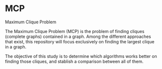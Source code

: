 # MCP
Maximum Clique Problem

The Maximum Clique Problem (MCP) is the problem of finding cliques (complete graphs) contained in a graph. 
Among the different approaches that exist, this repository will focus exclusively on finding the largest clique in a graph. 

The objective of this study is to determine which algorithms works better on finding those cliques, and stablish a comparison between all of them. 

